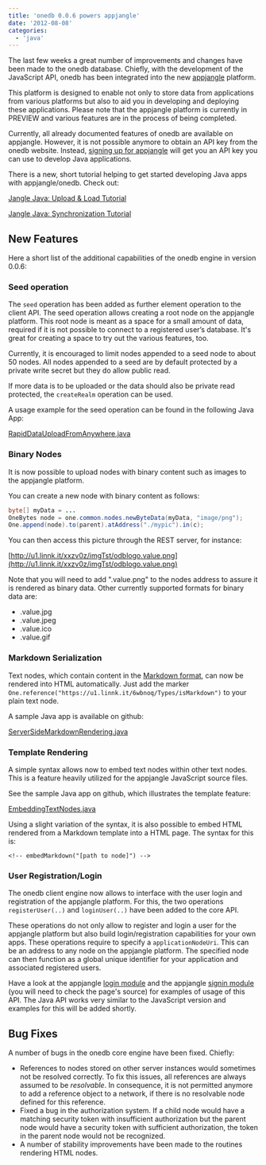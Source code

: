 ```yaml
---
title: 'onedb 0.0.6 powers appjangle'
date: '2012-08-08'
categories:
  - 'java'
---
```


The last few weeks a great number of improvements and changes have been made to the onedb database. Chiefly, with the development of the JavaScript API, onedb has been integrated into the new [appjangle](http://appjangle.com 'appjangle') platform.

This platform is designed to enable not only to store data from applications from various platforms but also to aid you in developing and deploying these applications. Please note that the appjangle platform is currently in PREVIEW and various features are in the process of being completed.

Currently, all already documented features of onedb are available on appjangle. However, it is not possible anymore to obtain an API key from the onedb website. Instead, [signing up for appjangle](http://appjangle.com/signup 'appjangle sign up') will get you an API key you can use to develop Java applications.

There is a new, short tutorial helping to get started developing Java apps with appjangle/onedb. Check out:

[Jangle Java: Upload & Load Tutorial](http://maxrohde.com/2012/08/08/jangle-java-upload-load-data/)

[Jangle Java: Synchronization Tutorial](http://maxrohde.com/2012/08/08/jangle-java-synchronization/)

## New Features

Here a short list of the additional capabilities of the onedb engine in version 0.0.6:

### Seed operation

The `seed` operation has been added as further element operation to the client API. The seed operation allows creating a root node on the appjangle platform. This root node is meant as a space for a small amount of data, required if it is not possible to connect to a registered user’s database. It's great for creating a space to try out the various features, too.

Currently, it is encouraged to limit nodes appended to a seed node to about 50 nodes. All nodes appended to a seed are by default protected by a private write secret but they do allow public read.

If more data is to be uploaded or the data should also be private read protected, the `createRealm` operation can be used.

A usage example for the seed operation can be found in the following Java App:

[RapidDataUploadFromAnywhere.java](https://github.com/mxro/onedb-examples/blob/master/src/main/java/one/examples/features/RapidDataUploadFromAnywhere.java 'seed operation data upload example')

### Binary Nodes

It is now possible to upload nodes with binary content such as images to the appjangle platform.

You can create a new node with binary content as follows:

```Java
byte[] myData = ...
OneBytes node = one.common.nodes.newByteData(myData, "image/png");
One.append(node).to(parent).atAddress("./mypic").in(c);
```

You can then access this picture through the REST server, for instance:

[http://u1.linnk.it/xxzv0z/imgTst/odblogo.value.png](http://u1.linnk.it/xxzv0z/imgTst/odblogo.value.png)

Note that you will need to add ".value.png" to the nodes address to assure it is rendered as binary data. Other currently supported formats for binary data are:

- .value.jpg
- .value.jpeg
- .value.ico
- .value.gif

### Markdown Serialization

Text nodes, which contain content in the [Markdown format](http://daringfireball.net/projects/markdown/ 'Markdown'), can now be rendered into HTML automatically. Just add the marker `One.reference("https://u1.linnk.it/6wbnoq/Types/isMarkdown")` to your plain text node.

A sample Java app is available on github:

[ServerSideMarkdownRendering.java](https://github.com/mxro/onedb-examples/blob/master/src/main/java/one/examples/features/ServerSideMarkdownRendering.java 'Server side markdown rendering example')

### Template Rendering

A simple syntax allows now to embed text nodes within other text nodes. This is a feature heavily utilized for the appjangle JavaScript source files.

See the sample Java app on github, which illustrates the template feature:

[EmbeddingTextNodes.java](https://github.com/mxro/onedb-examples/blob/master/src/main/java/one/examples/features/EmbeddingTextNodes.java 'EmbeddingTextNodes.java')

Using a slight variation of the syntax, it is also possible to embed HTML rendered from a Markdown template into a HTML page. The syntax for this is:

```
<!-- embedMarkdown("[path to node]") -->
```

### User Registration/Login

The onedb client engine now allows to interface with the user login and registration of the appjangle platform. For this, the two operations `registerUser(..)` and `loginUser(..)` have been added to the core API.

These operations do not only allow to register and login a user for the appjangle platform but also build login/registration capabilities for your own apps. These operations require to specify a `applicationNodeUri`. This can be an address to any node on the appjangle platform. The specified node can then function as a global unique identifier for your application and associated registered users.

Have a look at the appjangle [login module](http://u1.linnk.it/0fs7dr/Apps1/aj-core-0.0.1.value.js 'appjangle login module') and the appjangle [signin module](http://u1.linnk.it/0fs7dr/Apps1/appjangle_login.value.html) (you will need to check the page's source) for examples of usage of this API. The Java API works very similar to the JavaScript version and examples for this will be added shortly.

## Bug Fixes

A number of bugs in the onedb core engine have been fixed. Chiefly:

- References to nodes stored on other server instances would sometimes not be resolved correctly. To fix this issues, all references are always assumed to be _resolvable_. In consequence, it is not permitted anymore to add a reference object to a network, if there is no resolvable node defined for this reference.
- Fixed a bug in the authorization system. If a child node would have a matching security token with insufficient authorization but the parent node would have a security token with sufficient authorization, the token in the parent node would not be recognized.
- A number of stability improvements have been made to the routines rendering HTML nodes.
